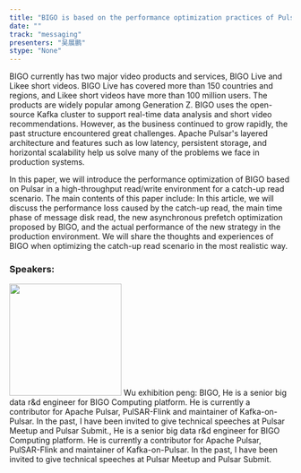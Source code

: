 ```yaml
---
title: "BIGO is based on the performance optimization practices of Pulsar in high throughput catch-up read scenarios"
date: "" 
track: "messaging"
presenters: "吴展鹏"
stype: "None"
---
```

BIGO currently has two major video products and services, BIGO Live and Likee short videos. BIGO Live has covered more than 150 countries and regions, and Likee short videos have more than 100 million users. The products are widely popular among Generation Z. BIGO uses the open-source Kafka cluster to support real-time data analysis and short video recommendations. However, as the business continued to grow rapidly, the past structure encountered great challenges. Apache Pulsar's layered architecture and features such as low latency, persistent storage, and horizontal scalability help us solve many of the problems we face in production systems.

In this paper, we will introduce the performance optimization of BIGO based on Pulsar in a high-throughput read/write environment for a catch-up read scenario. The main contents of this paper include: In this article, we will discuss the performance loss caused by the catch-up read, the main time phase of message disk read, the new asynchronous prefetch optimization proposed by BIGO, and the actual performance of the new strategy in the production environment. We will share the thoughts and experiences of BIGO when optimizing the catch-up read scenario in the most realistic way.
 ### Speakers: 
 <img src="images/speaker/1133.png" width="200" />
 Wu exhibition peng: BIGO, He is a senior big data r&d engineer for BIGO Computing platform. He is currently a contributor for Apache Pulsar, PulSAR-Flink and maintainer of Kafka-on-Pulsar. In the past, I have been invited to give technical speeches at Pulsar Meetup and Pulsar Submit., He is a senior big data r&d engineer for BIGO Computing platform. He is currently a contributor for Apache Pulsar, PulSAR-Flink and maintainer of Kafka-on-Pulsar. In the past, I have been invited to give technical speeches at Pulsar Meetup and Pulsar Submit.
 